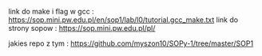 link do make i flag w gcc : https://sop.mini.pw.edu.pl/en/sop1/lab/l0/tutorial.gcc_make.txt
link do strony sopow : https://sop.mini.pw.edu.pl/pl/

jakies repo z tym : https://github.com/myszon10/SOPy-1/tree/master/SOP1